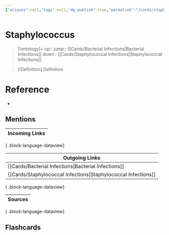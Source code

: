 ```yaml
---
{"aliases":null,"tags":null,"dg-publish":true,"permalink":"/cards/staphylococcus/","dgPassFrontmatter":true}
---
```


# Staphylococcus

> [!ontology]+
> up:: 
> jump:: [[Cards/Bacterial Infections\|Bacterial Infections]]
> down:: [[Cards/Staphylococcal Infections\|Staphylococcal Infections]]

> [!Definition] Definition

# Reference

- 

## Mentions

| Incoming Links |
| -------------- |

{ .block-language-dataview}

| Outgoing Links                                                    |
| ----------------------------------------------------------------- |
| [[Cards/Bacterial Infections\|Bacterial Infections]]           |
| [[Cards/Staphylococcal Infections\|Staphylococcal Infections]] |

{ .block-language-dataview}

| Sources |
| ------- |

{ .block-language-dataview}

## Flashcards